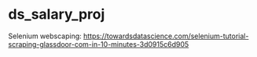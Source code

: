 # ds_salary_proj
Selenium webscaping: https://towardsdatascience.com/selenium-tutorial-scraping-glassdoor-com-in-10-minutes-3d0915c6d905
